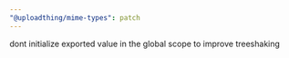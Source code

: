 ```yaml
---
"@uploadthing/mime-types": patch
---
```


dont initialize exported value in the global scope to improve treeshaking
